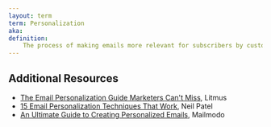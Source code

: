 ```yaml
---
layout: term
term: Personalization
aka:
definition:
    The process of making emails more relevant for subscribers by customizing the content, design, or offer based on past subscriber behavior or preferences. 
---
```


## Additional Resources

- [The Email Personalization Guide Marketers Can't Miss](https://www.litmus.com/resources/email-personalization-guide), Litmus
- [15 Email Personalization Techniques That Work](https://neilpatel.com/blog/email-personalization-techniques/), Neil Patel
- [An Ultimate Guide to Creating Personalized Emails](https://www.mailmodo.com/guides/email-personalization/), Mailmodo